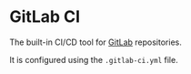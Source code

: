 # GitLab CI
The built-in CI/CD tool for [GitLab](../Git/vcs-hosting.md#gitlab) repositories.

It is configured using the `.gitlab-ci.yml` file.
